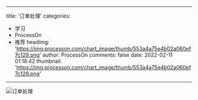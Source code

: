 
---
title: '订单处理'
categories: 
 - 学习
 - ProcessOn
 - 推荐
headimg: 'https://img.processon.com/chart_image/thumb/553a4a75e4b02a060ef7c129.png'
author: ProcessOn
comments: false
date: 2022-02-11 01:18:42
thumbnail: 'https://img.processon.com/chart_image/thumb/553a4a75e4b02a060ef7c129.png'
---

<div>   
<img class="thumb" alt="订单处理" src="https://img.processon.com/chart_image/thumb/553a4a75e4b02a060ef7c129.png" referrerpolicy="no-referrer">
<p></p>  
</div>
            